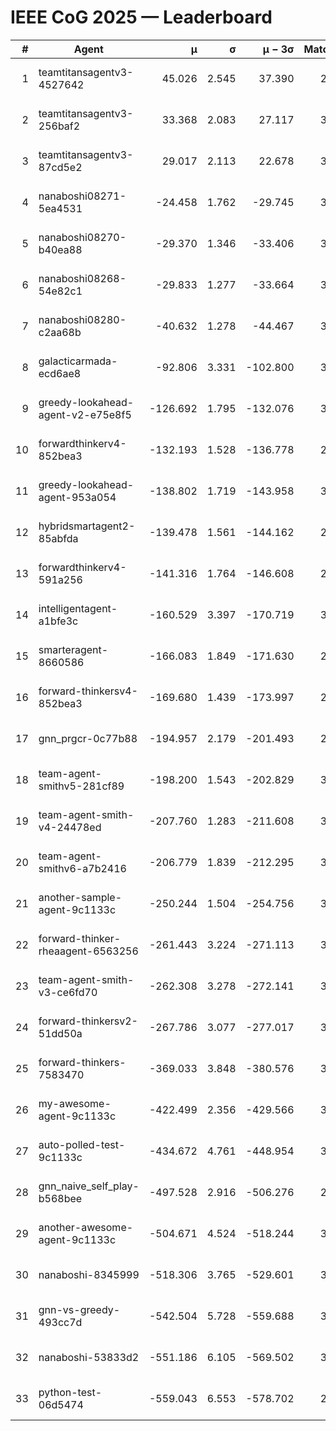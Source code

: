 # IEEE CoG 2025 — Leaderboard

| # | Agent | μ | σ | μ − 3σ | Matches | Updated |
|---:|---|---:|---:|---:|---:|---|
| 1 | teamtitansagentv3-4527642 | 45.026 | 2.545 | 37.390 | 2856 | 2025-09-01 19:22 |
| 2 | teamtitansagentv3-256baf2 | 33.368 | 2.083 | 27.117 | 3314 | 2025-09-01 19:22 |
| 3 | teamtitansagentv3-87cd5e2 | 29.017 | 2.113 | 22.678 | 3178 | 2025-09-01 19:22 |
| 4 | nanaboshi08271-5ea4531 | -24.458 | 1.762 | -29.745 | 3320 | 2025-09-01 19:22 |
| 5 | nanaboshi08270-b40ea88 | -29.370 | 1.346 | -33.406 | 3540 | 2025-09-01 19:22 |
| 6 | nanaboshi08268-54e82c1 | -29.833 | 1.277 | -33.664 | 3560 | 2025-09-01 19:22 |
| 7 | nanaboshi08280-c2aa68b | -40.632 | 1.278 | -44.467 | 3760 | 2025-09-01 19:22 |
| 8 | galacticarmada-ecd6ae8 | -92.806 | 3.331 | -102.800 | 3220 | 2025-09-01 19:22 |
| 9 | greedy-lookahead-agent-v2-e75e8f5 | -126.692 | 1.795 | -132.076 | 3708 | 2025-09-01 19:22 |
| 10 | forwardthinkerv4-852bea3 | -132.193 | 1.528 | -136.778 | 2806 | 2025-09-01 19:22 |
| 11 | greedy-lookahead-agent-953a054 | -138.802 | 1.719 | -143.958 | 3668 | 2025-09-01 19:22 |
| 12 | hybridsmartagent2-85abfda | -139.478 | 1.561 | -144.162 | 2742 | 2025-09-01 19:22 |
| 13 | forwardthinkerv4-591a256 | -141.316 | 1.764 | -146.608 | 2716 | 2025-09-01 19:22 |
| 14 | intelligentagent-a1bfe3c | -160.529 | 3.397 | -170.719 | 3012 | 2025-09-01 19:22 |
| 15 | smarteragent-8660586 | -166.083 | 1.849 | -171.630 | 2723 | 2025-09-01 19:22 |
| 16 | forward-thinkersv4-852bea3 | -169.680 | 1.439 | -173.997 | 2723 | 2025-09-01 19:22 |
| 17 | gnn_prgcr-0c77b88 | -194.957 | 2.179 | -201.493 | 2760 | 2025-09-01 19:22 |
| 18 | team-agent-smithv5-281cf89 | -198.200 | 1.543 | -202.829 | 3380 | 2025-09-01 19:22 |
| 19 | team-agent-smith-v4-24478ed | -207.760 | 1.283 | -211.608 | 3720 | 2025-09-01 19:22 |
| 20 | team-agent-smithv6-a7b2416 | -206.779 | 1.839 | -212.295 | 3700 | 2025-09-01 19:22 |
| 21 | another-sample-agent-9c1133c | -250.244 | 1.504 | -254.756 | 3580 | 2025-09-01 19:22 |
| 22 | forward-thinker-rheaagent-6563256 | -261.443 | 3.224 | -271.113 | 3634 | 2025-09-01 19:22 |
| 23 | team-agent-smith-v3-ce6fd70 | -262.308 | 3.278 | -272.141 | 3300 | 2025-09-01 19:22 |
| 24 | forward-thinkersv2-51dd50a | -267.786 | 3.077 | -277.017 | 3174 | 2025-09-01 19:22 |
| 25 | forward-thinkers-7583470 | -369.033 | 3.848 | -380.576 | 3440 | 2025-09-01 19:22 |
| 26 | my-awesome-agent-9c1133c | -422.499 | 2.356 | -429.566 | 3620 | 2025-09-01 19:22 |
| 27 | auto-polled-test-9c1133c | -434.672 | 4.761 | -448.954 | 3560 | 2025-09-01 19:22 |
| 28 | gnn_naive_self_play-b568bee | -497.528 | 2.916 | -506.276 | 2160 | 2025-09-01 19:22 |
| 29 | another-awesome-agent-9c1133c | -504.671 | 4.524 | -518.244 | 3480 | 2025-09-01 19:22 |
| 30 | nanaboshi-8345999 | -518.306 | 3.765 | -529.601 | 3200 | 2025-09-01 19:22 |
| 31 | gnn-vs-greedy-493cc7d | -542.504 | 5.728 | -559.688 | 3080 | 2025-09-01 19:22 |
| 32 | nanaboshi-53833d2 | -551.186 | 6.105 | -569.502 | 3160 | 2025-09-01 19:22 |
| 33 | python-test-06d5474 | -559.043 | 6.553 | -578.702 | 2680 | 2025-09-01 19:22 |
